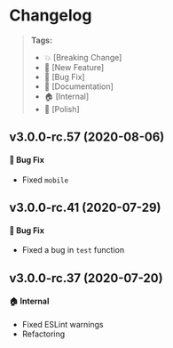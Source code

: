 Changelog
=========

> **Tags:**
> - :boom:       [Breaking Change]
> - :rocket:     [New Feature]
> - :bug:        [Bug Fix]
> - :memo:       [Documentation]
> - :house:      [Internal]
> - :nail_care:  [Polish]

## v3.0.0-rc.57 (2020-08-06)

#### :bug: Bug Fix

* Fixed `mobile`

## v3.0.0-rc.41 (2020-07-29)

#### :bug: Bug Fix

* Fixed a bug in `test` function

## v3.0.0-rc.37 (2020-07-20)

#### :house: Internal

* Fixed ESLint warnings
* Refactoring
